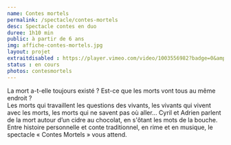 ```yaml
---
name: Contes mortels
permalink: /spectacle/contes-mortels
desc: Spectacle contes en duo
duree: 1h10 min
public: à partir de 6 ans
img: affiche-contes-mortels.jpg
layout: projet
extraitdisabled : https://player.vimeo.com/video/1003556982?badge=0&amp;autopause=0&amp;player_id=0&amp;app_id=58479
status : en cours
photos: contesmortels
---
```

La mort a-t-elle toujours existé ?
Est-ce que les morts vont tous au même endroit ?<br>
Les morts qui travaillent les questions des vivants, les vivants qui vivent avec les morts, les morts qui ne savent pas où aller...
Cyril et Adrien parlent de la mort autour d’un cidre au chocolat, en s'ôtant les mots de la bouche.<br>
Entre histoire personnelle et conte traditionnel, en rime et en musique, le spectacle « Contes Mortels » vous attend.<br>